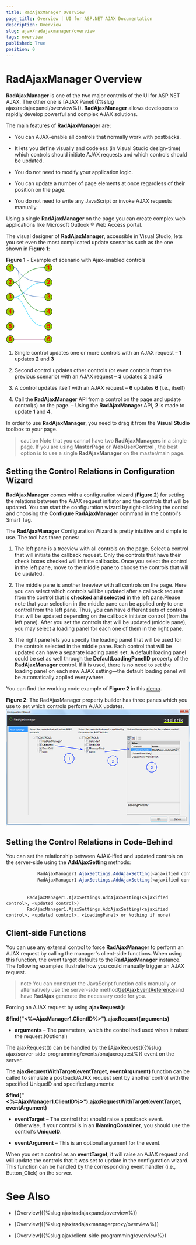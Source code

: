 ```yaml
---
title: RadAjaxManager Overview
page_title: Overview | UI for ASP.NET AJAX Documentation
description: Overview
slug: ajax/radajaxmanager/overview
tags: overview
published: True
position: 0
---
```


# RadAjaxManager Overview



__RadAjaxManager__ is one of the two major controls of the UI for ASP.NET AJAX. The other one is [AJAX Panel]({%slug ajax/radajaxpanel/overview%}). __RadAjaxManager__ allows developers to rapidly develop powerful and complex AJAX solutions.

The main features of __RadAjaxManager__ are:

* You can AJAX-enable all controls that normally work with postbacks.

* It lets you define visually and codeless (in Visual Studio design-time) which controls should initiate AJAX requests and which controls should be updated.

* You do not need to modify your application logic.

* You can update a number of page elements at once regardless of their position on the page.

* You do not need to write any JavaScript or invoke AJAX requests manually.

Using a single __RadAjaxManager__ on the page you can create complex web applications like Microsoft Outlook ® Web Access portal.

The visual designer of __RadAjaxManager__, accessible in Visual Studio, lets you set even the most complicated update scenarios such as the one shown in __Figure 1__:

__Figure 1__ - Example of scenario with Ajax-enabled controls![Update schema](images/ControlsUpdate.png)

1. Single control updates one or more controls with an AJAX request – __1__ updates __2__ and __3__

1. Second control updates other controls (or even controls from the previous scenario) with an AJAX request – __3__ updates __2__ and __5__

1. A control updates itself with an AJAX request – __6__ updates __6__ (i.e., itself)

1. Call the __RadAjaxManager__ API from a control on the page and update control(s) on the page. – Using the __RadAjaxManager__ API, __2__ is made to update __1__ and __4__.

In order to use __RadAjaxManager__, you need to drag it from the __Visual Studio__ toolbox to your page.

>caution Note that you cannot have two __RadAjaxManagers__ in a single page. If you are using __MasterPage__ or __WebUserControl__ , the best option is to use a single __RadAjaxManager__ on the master/main page.
>


## Setting the Control Relations in Configuration Wizard

__RadAjaxManager__ comes with a configuration wizard (__Figure 2__) for setting the relations between the AJAX request initiator and the controls that will be updated. You can start the configuration wizard by right-clicking the control and choosing the __Configure RadAjaxManager__ command in the control's Smart Tag.

The __RadAjaxManager__ Configuration Wizard is pretty intuitive and simple to use. The tool has three panes:

1. The left pane is a treeview with all controls on the page. Select a control that will initiate the callback request. Only the controls that have their check boxes checked will initiate callbacks. Once you select the control in the left pane, move to the middle pane to choose the controls that will be updated.

1. The middle pane is another treeview with all controls on the page. Here you can select which controls will be updated after a callback request from the control that is __checked and selected__ in the left pane.Please note that your selection in the middle pane can be applied only to one control from the left pane. Thus, you can have different sets of controls that will be updated depending on the callback initiator control (from the left pane). After you set the controls that will be updated (middle pane), you may select a loading panel for each one of them in the right pane.

1. The right pane lets you specify the loading panel that will be used for the controls selected in the middle pane. Each control that will be updated can have a separate loading panel set. A default loading panel could be set as well through the __DefaultLoadingPanelID__ property of the __RadAjaxManager__ control. If it is used, there is no need to set the loading panel on each new AJAX setting—the default loading panel will be automatically applied everywhere.

You can find the working code example of __Figure 2__ in this [demo](http://demos.telerik.com/aspnet-ajax/ajax/examples/manager/firstlook/defaultcs.aspx).

__Figure 2__: The RadAjaxManager property builder has three panes which you use to set which controls perform AJAX updates.![](images/SetTheLoadingPanelID2.png)

## Setting the Control Relations in Code-Behind

You can set the relationship between AJAX-ified and updated controls on the server-side using the __AddAjaxSetting__ methods:





````C#
	        RadAjaxManager1.AjaxSettings.AddAjaxSetting(<ajaxified control>, <updated control>);
	        RadAjaxManager1.AjaxSettings.AddAjaxSetting(<ajaxified control>, <updated control>, <LoadingPanel> or null if none);
	    
````
````VB.NET
	    RadAjaxManager1.AjaxSettings.AddAjaxSetting(<ajaxified control>, <updated control>)
	    RadAjaxManager1.AjaxSettings.AddAjaxSetting(<ajaxified control>, <updated control>, <LoadingPanel> or Nothing if none)			
````


## Client-side Functions

You can use any external control to force __RadAjaxManager__ to perform an AJAX request by calling the manager's client-side functions. When using this function, the event target defaults to the __RadAjaxManager__ instance. The following examples illustrate how you could manually trigger an AJAX request.

>note You can construct the JavaScript function calls manually or alternatively use the server-side method[GetAjaxEventReference](http://www.telerik.com/help/aspnet-ajax/m_telerik_web_ui_radajaxcontrol_getajaxeventreference.html)and have __RadAjax__ generate the necessary code for you.
>


Forcing an AJAX request by using __ajaxRequest()__:

__$find("<%=AjaxManager1.ClientID%>").ajaxRequest(arguments)__

* __arguments__ – The parameters, which the control had used when it raised the request.(Optional)

The ajaxRequest()) can be handled by the [AjaxRequest]({%slug ajax/server-side-programming/events/onajaxrequest%}) event on the server.



The __ajaxRequestWithTarget(eventTarget, eventArgument)__ function can be called to simulate a postback/AJAX request sent by another control with the specified UniqueID and specified arguments:

__$find("<%=AjaxManager1.ClientID%>").ajaxRequestWithTarget(eventTarget, eventArgument)__

* __eventTarget__ – The control that should raise a postback event. Otherwise, if your control is in an __INamingContainer__, you should use the control's __UniqueID__.

* __eventArgument__ – This is an optional argument for the event.

When you set a control as an __eventTarget__, it will raise an AJAX request and will update the controls that it was set to update in the configuration wizard. This function can be handled by the corresponding event handler (i.e., Button_Click) on the server.

# See Also

 * [Overview]({%slug ajax/radajaxpanel/overview%})

 * [Overview]({%slug ajax/radajaxmanagerproxy/overview%})

 * [Overview]({%slug ajax/client-side-programming/overview%})

